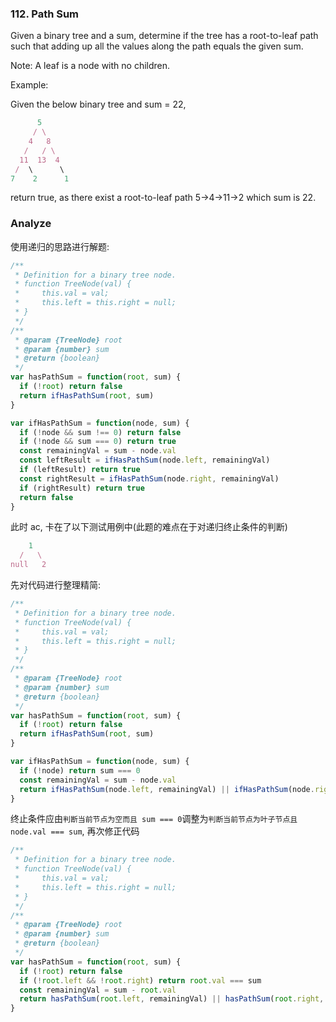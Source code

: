 ### 112. Path Sum

Given a binary tree and a sum, determine if the tree has a root-to-leaf path such that adding up all the values along the path equals the given sum.

Note: A leaf is a node with no children.

Example:

Given the below binary tree and sum = 22,

```js
      5
     / \
    4   8
   /   / \
  11  13  4
 /  \      \
7    2      1
```

return true, as there exist a root-to-leaf path 5->4->11->2 which sum is 22.

### Analyze

使用递归的思路进行解题:

```js
/**
 * Definition for a binary tree node.
 * function TreeNode(val) {
 *     this.val = val;
 *     this.left = this.right = null;
 * }
 */
/**
 * @param {TreeNode} root
 * @param {number} sum
 * @return {boolean}
 */
var hasPathSum = function(root, sum) {
  if (!root) return false
  return ifHasPathSum(root, sum)
}

var ifHasPathSum = function(node, sum) {
  if (!node && sum !== 0) return false
  if (!node && sum === 0) return true
  const remainingVal = sum - node.val
  const leftResult = ifHasPathSum(node.left, remainingVal)
  if (leftResult) return true
  const rightResult = ifHasPathSum(node.right, remainingVal)
  if (rightResult) return true
  return false
}
```

此时 ac, 卡在了以下测试用例中(此题的难点在于对递归终止条件的判断)

```js
    1
  /   \
null   2
```

先对代码进行整理精简:

```js
/**
 * Definition for a binary tree node.
 * function TreeNode(val) {
 *     this.val = val;
 *     this.left = this.right = null;
 * }
 */
/**
 * @param {TreeNode} root
 * @param {number} sum
 * @return {boolean}
 */
var hasPathSum = function(root, sum) {
  if (!root) return false
  return ifHasPathSum(root, sum)
}

var ifHasPathSum = function(node, sum) {
  if (!node) return sum === 0
  const remainingVal = sum - node.val
  return ifHasPathSum(node.left, remainingVal) || ifHasPathSum(node.right, remainingVal)
}
```

终止条件应由`判断当前节点为空而且 sum === 0`调整为`判断当前节点为叶子节点且 node.val === sum`, 再次修正代码

```js
/**
 * Definition for a binary tree node.
 * function TreeNode(val) {
 *     this.val = val;
 *     this.left = this.right = null;
 * }
 */
/**
 * @param {TreeNode} root
 * @param {number} sum
 * @return {boolean}
 */
var hasPathSum = function(root, sum) {
  if (!root) return false
  if (!root.left && !root.right) return root.val === sum
  const remainingVal = sum - root.val
  return hasPathSum(root.left, remainingVal) || hasPathSum(root.right, remainingVal)
}
```
